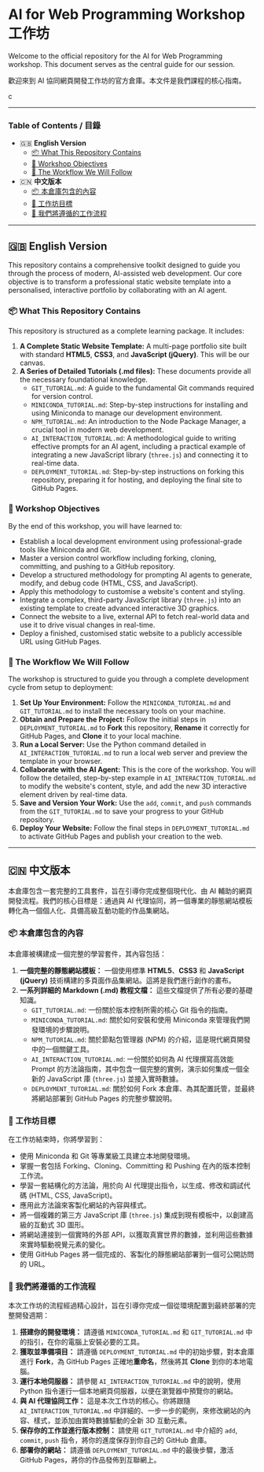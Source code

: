 # AI for Web Programming Workshop 工作坊

Welcome to the official repository for the AI for Web Programming workshop. This document serves as the central guide for our session.

歡迎來到 AI 協同網頁開發工作坊的官方倉庫。本文件是我們課程的核心指南。

c

---

### **Table of Contents / 目錄**

*   🇬🇧 **English Version**
    *   [📦 What This Repository Contains](#-what-this-repository-contains)
    *   [🎯 Workshop Objectives](#-workshop-objectives)
    *   [🚀 The Workflow We Will Follow](#-the-workflow-we-will-follow)
*   🇨🇳 **中文版本**
    *   [📦 本倉庫包含的內容](#-本倉庫包含的內容)
    *   [🎯 工作坊目標](#-工作坊目標)
    *   [🚀 我們將遵循的工作流程](#-我們將遵循的工作流程)

---

## 🇬🇧 English Version

This repository contains a comprehensive toolkit designed to guide you through the process of modern, AI-assisted web development. Our core objective is to transform a professional static website template into a personalised, interactive portfolio by collaborating with an AI agent.

### 📦 What This Repository Contains

This repository is structured as a complete learning package. It includes:

1.  **A Complete Static Website Template:** A multi-page portfolio site built with standard **HTML5**, **CSS3**, and **JavaScript (jQuery)**. This will be our canvas.
2.  **A Series of Detailed Tutorials (.md files):** These documents provide all the necessary foundational knowledge.
    *   `GIT_TUTORIAL.md`: A guide to the fundamental Git commands required for version control.
    *   `MINICONDA_TUTORIAL.md`: Step-by-step instructions for installing and using Miniconda to manage our development environment.
    *   `NPM_TUTORIAL.md`: An introduction to the Node Package Manager, a crucial tool in modern web development.
    *   `AI_INTERACTION_TUTORIAL.md`: A methodological guide to writing effective prompts for an AI agent, including a practical example of integrating a new JavaScript library (`three.js`) and connecting it to real-time data.
    *   `DEPLOYMENT_TUTORIAL.md`: Step-by-step instructions on forking this repository, preparing it for hosting, and deploying the final site to GitHub Pages.

### 🎯 Workshop Objectives

By the end of this workshop, you will have learned to:

*   Establish a local development environment using professional-grade tools like Miniconda and Git.
*   Master a version control workflow including forking, cloning, committing, and pushing to a GitHub repository.
*   Develop a structured methodology for prompting AI agents to generate, modify, and debug code (HTML, CSS, and JavaScript).
*   Apply this methodology to customise a website's content and styling.
*   Integrate a complex, third-party JavaScript library (`three.js`) into an existing template to create advanced interactive 3D graphics.
*   Connect the website to a live, external API to fetch real-world data and use it to drive visual changes in real-time.
*   Deploy a finished, customised static website to a publicly accessible URL using GitHub Pages.

### 🚀 The Workflow We Will Follow

The workshop is structured to guide you through a complete development cycle from setup to deployment:

1.  **Set Up Your Environment:** Follow the `MINICONDA_TUTORIAL.md` and `GIT_TUTORIAL.md` to install the necessary tools on your machine.
2.  **Obtain and Prepare the Project:** Follow the initial steps in `DEPLOYMENT_TUTORIAL.md` to **Fork** this repository, **Rename** it correctly for GitHub Pages, and **Clone** it to your local machine.
3.  **Run a Local Server:** Use the Python command detailed in `AI_INTERACTION_TUTORIAL.md` to run a local web server and preview the template in your browser.
4.  **Collaborate with the AI Agent:** This is the core of the workshop. You will follow the detailed, step-by-step example in `AI_INTERACTION_TUTORIAL.md` to modify the website's content, style, and add the new 3D interactive element driven by real-time data.
5.  **Save and Version Your Work:** Use the `add`, `commit`, and `push` commands from the `GIT_TUTORIAL.md` to save your progress to your GitHub repository.
6.  **Deploy Your Website:** Follow the final steps in `DEPLOYMENT_TUTORIAL.md` to activate GitHub Pages and publish your creation to the web.


---

## 🇨🇳 中文版本

本倉庫包含一套完整的工具套件，旨在引導你完成整個現代化、由 AI 輔助的網頁開發流程。我們的核心目標是：通過與 AI 代理協同，將一個專業的靜態網站模板轉化為一個個人化、具備高級互動功能的作品集網站。

### 📦 本倉庫包含的內容

本倉庫被構建成一個完整的學習套件，其內容包括：

1.  **一個完整的靜態網站模板：** 一個使用標準 **HTML5**、**CSS3** 和 **JavaScript (jQuery)** 技術構建的多頁面作品集網站。這將是我們進行創作的畫布。
2.  **一系列詳細的 Markdown (.md) 教程文檔：** 這些文檔提供了所有必要的基礎知識。
    *   `GIT_TUTORIAL.md`: 一份關於版本控制所需的核心 Git 指令的指南。
    *   `MINICONDA_TUTORIAL.md`: 關於如何安裝和使用 Miniconda 來管理我們開發環境的步驟說明。
    *   `NPM_TUTORIAL.md`: 關於節點包管理器 (NPM) 的介紹，這是現代網頁開發中的一個關鍵工具。
    *   `AI_INTERACTION_TUTORIAL.md`: 一份關於如何為 AI 代理撰寫高效能 Prompt 的方法論指南，其中包含一個完整的實例，演示如何集成一個全新的 JavaScript 庫 (`three.js`) 並接入實時數據。
    *   `DEPLOYMENT_TUTORIAL.md`: 關於如何 Fork 本倉庫、為其配置託管，並最終將網站部署到 GitHub Pages 的完整步驟說明。

### 🎯 工作坊目標

在工作坊結束時，你將學習到：

*   使用 Miniconda 和 Git 等專業級工具建立本地開發環境。
*   掌握一套包括 Forking、Cloning、Committing 和 Pushing 在內的版本控制工作流。
*   學習一套結構化的方法論，用於向 AI 代理提出指令，以生成、修改和調試代碼 (HTML, CSS, JavaScript)。
*   應用此方法論來客製化網站的內容與樣式。
*   將一個複雜的第三方 JavaScript 庫 (`three.js`) 集成到現有模板中，以創建高級的互動式 3D 圖形。
*   將網站連接到一個實時的外部 API，以獲取真實世界的數據，並利用這些數據來實時驅動視覺元素的變化。
*   使用 GitHub Pages 將一個完成的、客製化的靜態網站部署到一個可公開訪問的 URL。

### 🚀 我們將遵循的工作流程

本次工作坊的流程經過精心設計，旨在引導你完成一個從環境配置到最終部署的完整開發週期：

1.  **搭建你的開發環境：** 請遵循 `MINICONDA_TUTORIAL.md` 和 `GIT_TUTORIAL.md` 中的指引，在你的電腦上安裝必要的工具。
2.  **獲取並準備項目：** 請遵循 `DEPLOYMENT_TUTORIAL.md` 中的初始步驟，對本倉庫進行 **Fork**，為 GitHub Pages 正確地**重命名**，然後將其 **Clone** 到你的本地電腦。
3.  **運行本地伺服器：** 請參閱 `AI_INTERACTION_TUTORIAL.md` 中的說明，使用 Python 指令運行一個本地網頁伺服器，以便在瀏覽器中預覽你的網站。
4.  **與 AI 代理協同工作：** 這是本次工作坊的核心。你將跟隨 `AI_INTERACTION_TUTORIAL.md` 中詳細的、一步一步的範例，來修改網站的內容、樣式，並添加由實時數據驅動的全新 3D 互動元素。
5.  **保存你的工作並進行版本控制：** 請使用 `GIT_TUTORIAL.md` 中介紹的 `add`, `commit`, `push` 指令，將你的進度保存到你自己的 GitHub 倉庫。
6.  **部署你的網站：** 請遵循 `DEPLOYMENT_TUTORIAL.md` 中的最後步驟，激活 GitHub Pages，將你的作品發佈到互聯網上。


